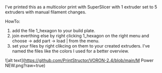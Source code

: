 I've printed this as a multicolor print with SuperSlicer with 1 extruder set to 5 extruders with manual filament changes. 

HowTo:
1. add the file 1_hexagon to your build plate.
2. join everthing else by right clicking 1_hexagon on the right menu and choose -> add part -> load | from the menu.
3. set your files by right clikcing on them to your created extruders. I've named the files like the colors I used for a better overview.

![alt text](https://github.com/PrintStructor/VORON-2.4/blob/main/M Power NEW.png?raw=true)
